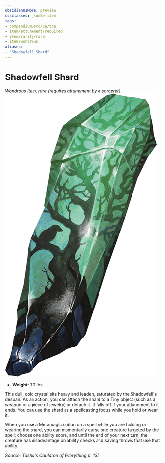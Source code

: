 ```yaml
---
obsidianUIMode: preview
cssclasses: json5e-item
tags:
- compendium/src/5e/tce
- item/attunement/required
- item/rarity/rare
- item/wondrous
aliases: 
- "Shadowfell Shard"
---
```

# Shadowfell Shard
*Wondrous Item, rare (requires attunement by a sorcerer)*  
![](4-Resources/Compendium/items/img/shadowfell-shard.webp#right)  

- **Weight**: 1.0 lbs.

This dull, cold crystal sits heavy and leaden, saturated by the Shadowfell's despair. As an action, you can attach the shard to a Tiny object (such as a weapon or a piece of jewelry) or detach it. It falls off if your attunement to it ends. You can use the shard as a spellcasting focus while you hold or wear it.

When you use a Metamagic option on a spell while you are holding or wearing the shard, you can momentarily curse one creature targeted by the spell; choose one ability score, and until the end of your next turn, the creature has disadvantage on ability checks and saving throws that use that ability.

*Source: Tasha's Cauldron of Everything p. 135*